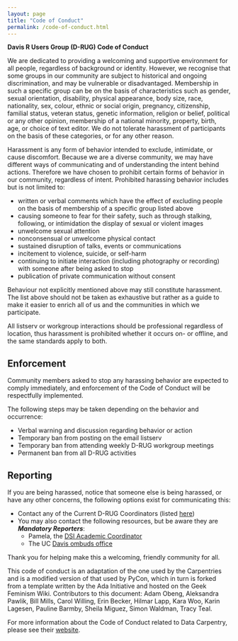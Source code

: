 ```yaml
---
layout: page
title: "Code of Conduct"
permalink: /code-of-conduct.html
---
```


<article class="row" markdown="1">

**Davis R Users Group (D-RUG) Code of Conduct**

We are dedicated to providing a welcoming and supportive environment for all people, regardless of background or identity. However, we recognise that some groups in our community are subject to historical and ongoing discrimination, and may be vulnerable or disadvantaged. Membership in such a specific group can be on the basis of characteristics such as gender, sexual orientation, disability, physical appearance, body size, race, nationality, sex, colour, ethnic or social origin, pregnancy, citizenship, familial status, veteran status, genetic information, religion or belief, political or any other opinion, membership of a national minority, property, birth, age, or choice of text editor. We do not tolerate harassment of participants on the basis of these categories, or for any other reason.

Harassment is any form of behavior intended to exclude, intimidate, or cause discomfort. Because we are a diverse community, we may have different ways of communicating and of understanding the intent behind actions. Therefore we have chosen to prohibit certain forms of behavior in our community, regardless of intent. Prohibited harassing behavior includes but is not limited to:

- written or verbal comments which have the effect of excluding people on the basis of membership of a specific group listed above
- causing someone to fear for their safety, such as through stalking, following, or intimidation the display of sexual or violent images
- unwelcome sexual attention
- nonconsensual or unwelcome physical contact
- sustained disruption of talks, events or communications
- incitement to violence, suicide, or self-harm
- continuing to initiate interaction (including photography or recording) with someone after being asked to stop
- publication of private communication without consent

Behaviour not explicitly mentioned above may still constitute harassment. The list above should not be taken as exhaustive but rather as a guide to make it easier to enrich all of us and the communities in which we participate.

All listserv or workgroup interactions should be professional regardless of location, thus harassment is prohibited whether it occurs on- or offline, and the same standards apply to both.

## Enforcement

Community members asked to stop any harassing behavior are expected to comply immediately, and enforcement of the Code of Conduct will be respectfully implemented.

The following steps may be taken depending on the behavior and occurrence:

- Verbal warning and discussion regarding behavior or action
- Temporary ban from posting on the email listserv
- Temporary ban from attending weekly D-RUG workgroup meetings
- Permanent ban from all D-RUG activities

## Reporting

If you are being harassed, notice that someone else is being harassed, or have any other concerns, the following options exist for communicating this:

- Contact any of the Current D-RUG Coordinators (listed [here](https://d-rug.github.io/))
- You may also contact the following resources, but be aware they are **_Mandatory Reporters_**:
  - Pamela, the [DSI Academic Coordinator](http://dsi.ucdavis.edu/administration.html)
  - The UC [Davis ombuds office](http://ombuds.ucdavis.edu/)

Thank you for helping make this a welcoming, friendly community for all.

This code of conduct is an adaptation of the one used by the Carpentries and is a modified version of that used by PyCon, which in turn is forked from a template written by the Ada Initiative and hosted on the Geek Feminism Wiki. Contributors to this document: Adam Obeng, Aleksandra Pawlik, Bill Mills, Carol Willing, Erin Becker, Hilmar Lapp, Kara Woo, Karin Lagesen, Pauline Barmby, Sheila Miguez, Simon Waldman, Tracy Teal.

For more information about the Code of Conduct related to Data Carpentry, please see their [website](http://www.datacarpentry.org/code-of-conduct/).

</article>
